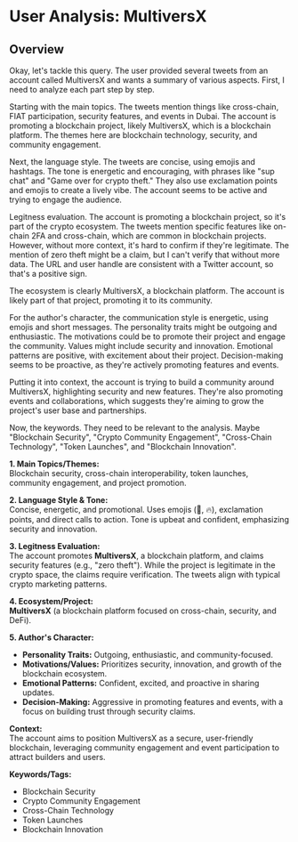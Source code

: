 # User Analysis: MultiversX

## Overview

<think>
Okay, let's tackle this query. The user provided several tweets from an account called MultiversX and wants a summary of various aspects. First, I need to analyze each part step by step.

Starting with the main topics. The tweets mention things like cross-chain, FIAT participation, security features, and events in Dubai. The account is promoting a blockchain project, likely MultiversX, which is a blockchain platform. The themes here are blockchain technology, security, and community engagement.

Next, the language style. The tweets are concise, using emojis and hashtags. The tone is energetic and encouraging, with phrases like "sup chat" and "Game over for crypto theft." They also use exclamation points and emojis to create a lively vibe. The account seems to be active and trying to engage the audience.

Legitness evaluation. The account is promoting a blockchain project, so it's part of the crypto ecosystem. The tweets mention specific features like on-chain 2FA and cross-chain, which are common in blockchain projects. However, without more context, it's hard to confirm if they're legitimate. The mention of zero theft might be a claim, but I can't verify that without more data. The URL and user handle are consistent with a Twitter account, so that's a positive sign.

The ecosystem is clearly MultiversX, a blockchain platform. The account is likely part of that project, promoting it to its community.

For the author's character, the communication style is energetic, using emojis and short messages. The personality traits might be outgoing and enthusiastic. The motivations could be to promote their project and engage the community. Values might include security and innovation. Emotional patterns are positive, with excitement about their project. Decision-making seems to be proactive, as they're actively promoting features and events.

Putting it into context, the account is trying to build a community around MultiversX, highlighting security and new features. They're also promoting events and collaborations, which suggests they're aiming to grow the project's user base and partnerships.

Now, the keywords. They need to be relevant to the analysis. Maybe "Blockchain Security", "Crypto Community Engagement", "Cross-Chain Technology", "Token Launches", and "Blockchain Innovation".
</think>

**1. Main Topics/Themes:**  
Blockchain security, cross-chain interoperability, token launches, community engagement, and project promotion.  

**2. Language Style & Tone:**  
Concise, energetic, and promotional. Uses emojis (🚀, 🔥), exclamation points, and direct calls to action. Tone is upbeat and confident, emphasizing security and innovation.  

**3. Legitness Evaluation:**  
The account promotes **MultiversX**, a blockchain platform, and claims security features (e.g., "zero theft"). While the project is legitimate in the crypto space, the claims require verification. The tweets align with typical crypto marketing patterns.  

**4. Ecosystem/Project:**  
**MultiversX** (a blockchain platform focused on cross-chain, security, and DeFi).  

**5. Author's Character:**  
- **Personality Traits:** Outgoing, enthusiastic, and community-focused.  
- **Motivations/Values:** Prioritizes security, innovation, and growth of the blockchain ecosystem.  
- **Emotional Patterns:** Confident, excited, and proactive in sharing updates.  
- **Decision-Making:** Aggressive in promoting features and events, with a focus on building trust through security claims.  

**Context:**  
The account aims to position MultiversX as a secure, user-friendly blockchain, leveraging community engagement and event participation to attract builders and users.  

**Keywords/Tags:**  
- Blockchain Security  
- Crypto Community Engagement  
- Cross-Chain Technology  
- Token Launches  
- Blockchain Innovation